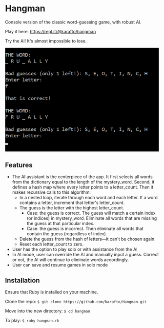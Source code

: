 # Hangman

Console version of the classic word-guessing game, with robust AI.

Play it here: https://repl.it/@karafto/hangman

Try the AI! It's almost impossible to lose.

![Hangman](hangman.png)

## Features

* The AI assistant is the centerpiece of the app. It first selects all words from the dictionary equal to the length of the mystery_word. Second, it defines a hash map where every letter points to a letter_count. Then it makes recursive calls to this algorithm:
  * In a nested loop, iterate through each word and each letter. If a word contains a letter, increment that letter's letter_count.
  * The guess is the letter with the highest letter_count.
    * Case: the guess is correct. The guess will match a certain index (or indices) in mystery_word. Eliminate all words that are missing the guess at that particular index.
    * Case: the guess is incorrect. Then eliminate all words that contain the guess (regardless of index).
  * Delete the guess from the hash of letters—it can't be chosen again.
  * Reset each letter_count to zero.
* User has the option to play solo or with assistance from the AI
* In AI mode, user can override the AI and manually input a guess. Correct or not, the AI will continue to eliminate words accordingly.
* User can save and resume games in solo mode

## Installation

Ensure that Ruby is installed on your machine.

Clone the repo: `$ git clone https://github.com/karafto/Hangman.git`

Move into the new directory: `$ cd hangman`

To play: `$ ruby hangman.rb`